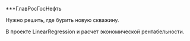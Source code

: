 ***ГлавРосГосНефть

Нужно решить, где бурить новую скважину.

В проекте LinearRegression и расчет экономической рентабельности.